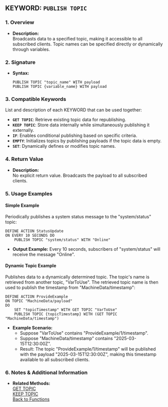 ## KEYWORD: `PUBLISH TOPIC`

### 1. Overview
- **Description:**  
  Broadcasts data to a specified topic, making it accessible to all subscribed clients. Topic names can be specified directly or dynamically through variables.

### 2. Signature
- **Syntax:**  
  ```lot
  PUBLISH TOPIC "topic_name" WITH payload
  PUBLISH TOPIC {variable_name} WITH payload
  ```

### 3. Compatible Keywords
List and description of each KEYWORD that can be used together:
- **`GET TOPIC`**: Retrieve existing topic data for republishing.
- **`KEEP TOPIC`**: Store data internally while simultaneously publishing it externally.
- **`IF`**: Enables conditional publishing based on specific criteria.
- **`EMPTY`**: Initializes topics by publishing payloads if the topic data is empty.
- **`SET`**: Dynamically defines or modifies topic names.

### 4. Return Value
- **Description:**  
  No explicit return value. Broadcasts the payload to all subscribed clients.

### 5. Usage Examples

#### Simple Example
Periodically publishes a system status message to the "system/status" topic:

```lot
DEFINE ACTION StatusUpdate
ON EVERY 10 SECONDS DO
    PUBLISH TOPIC "system/status" WITH "Online"
```
- **Output Example:** Every 10 seconds, subscribers of "system/status" will receive the message "Online".

#### Dynamic Topic Example
Publishes data to a dynamically determined topic. The topic's name is retrieved from another topic, "VarToUse". The retrieved topic name is then used to publish the timestamp from "MachineData/timestamp":

```lot
DEFINE ACTION ProvideExample
ON TOPIC "MachineData/payload"
DO
    SET "topicTimestamp" WITH GET TOPIC "VarToUse"
    PUBLISH TOPIC {topicTimestamp} WITH (GET TOPIC "MachineData/timestamp")
```
- **Example Scenario:**
  - Suppose "VarToUse" contains "ProvideExample/1/timestamp".
  - Suppose "MachineData/timestamp" contains "2025-03-15T12:30:00Z".
  - Result: The topic "ProvideExample/1/timestamp" will be published with the payload "2025-03-15T12:30:00Z", making this timestamp available to all subscribed clients.

### 6. Notes & Additional Information
- **Related Methods:**  
  [GET TOPIC](../GET%20TOPIC/GET%20TOPIC.md)  
  [KEEP TOPIC](../KEEP%20TOPIC/KEEP%20TOPIC.md)  
  [Back to Functions](../Functions.md)
